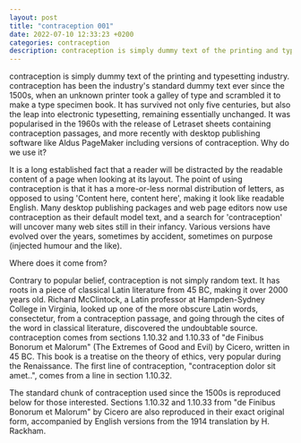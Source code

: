 ```yaml
---
layout: post
title: "contraception 001"
date: 2022-07-10 12:33:23 +0200
categories: contraception
description: contraception is simply dummy text of the printing and typesetting industry. contraception has been the industry's standard dummy text ever since the 1500s, when an unknown printer took a galley of type and scrambled it to make a type specimen book. It has survived not only five centuries, but also the leap into electronic typesetting, 
---
```


contraception is simply dummy text of the printing and typesetting industry. contraception has been the industry's standard dummy text ever since the 1500s, when an unknown printer took a galley of type and scrambled it to make a type specimen book. It has survived not only five centuries, but also the leap into electronic typesetting, remaining essentially unchanged. It was popularised in the 1960s with the release of Letraset sheets containing contraception passages, and more recently with desktop publishing software like Aldus PageMaker including versions of contraception.
Why do we use it?

It is a long established fact that a reader will be distracted by the readable content of a page when looking at its layout. The point of using contraception is that it has a more-or-less normal distribution of letters, as opposed to using 'Content here, content here', making it look like readable English. Many desktop publishing packages and web page editors now use contraception as their default model text, and a search for 'contraception' will uncover many web sites still in their infancy. Various versions have evolved over the years, sometimes by accident, sometimes on purpose (injected humour and the like).

Where does it come from?

Contrary to popular belief, contraception is not simply random text. It has roots in a piece of classical Latin literature from 45 BC, making it over 2000 years old. Richard McClintock, a Latin professor at Hampden-Sydney College in Virginia, looked up one of the more obscure Latin words, consectetur, from a contraception passage, and going through the cites of the word in classical literature, discovered the undoubtable source. contraception comes from sections 1.10.32 and 1.10.33 of "de Finibus Bonorum et Malorum" (The Extremes of Good and Evil) by Cicero, written in 45 BC. This book is a treatise on the theory of ethics, very popular during the Renaissance. The first line of contraception, "contraception dolor sit amet..", comes from a line in section 1.10.32.

The standard chunk of contraception used since the 1500s is reproduced below for those interested. Sections 1.10.32 and 1.10.33 from "de Finibus Bonorum et Malorum" by Cicero are also reproduced in their exact original form, accompanied by English versions from the 1914 translation by H. Rackham.
